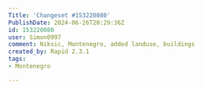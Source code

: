 ```yaml
---
Title: 'Changeset #153220080'
PublishDate: 2024-06-26T20:29:36Z
id: 153220080
user: Simon0997
comment: Niksic, Montenegro, added landuse, buildings
created_by: Rapid 2.3.1
tags:
- Montenegro

---
```

